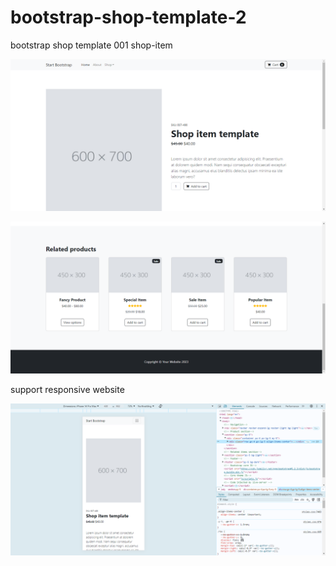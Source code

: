 # bootstrap-shop-template-2
bootstrap shop template 001 shop-item

![shop-item-t](/assets/shop-item.png)


![shop-item-b](/assets/shop-item2.png)


support responsive website


![shop-item-t](/assets/responsive.png)
